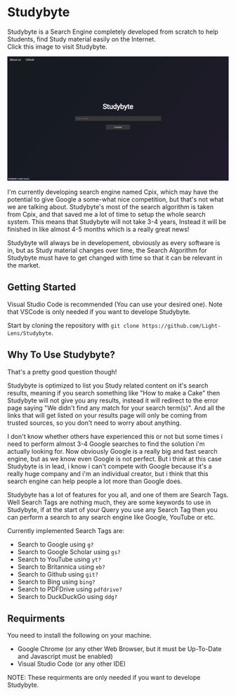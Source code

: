 # Studybyte
Studybyte is a Search Engine completely developed from scratch to help Students, find Study material easily on the Internet.<br>
Click this image to visit Studybyte.

[![Studybyte's Homepage Screenshot](./res/Branding/Screenshot.png)](https://light-lens.github.io/Studybyte)

I'm currently developing search engine named Cpix, which may have the potential to give Google a some-what nice competition, but that's not what we are talking about. Studybyte's most of the search algorithm is taken from Cpix, and that saved me a lot of time to setup the whole search system. This means that Studybyte will not take 3-4 years, Instead it will be finished in like almost 4-5 months which is a really great news!

Studybyte will always be in developement, obviously as every software is in, but as Study material changes over time, the Search Algorithm for Studybyte must have to get changed with time so that it can be relevant in the market.

## Getting Started
Visual Studio Code is recommended (You can use your desired one). Note that VSCode is only needed if you want to develope Studybyte.

Start by cloning the repository with `git clone https://github.com/Light-Lens/Studybyte`.

## Why To Use Studybyte?
That's a pretty good question though!

Studybyte is optimized to list you Study related content on it's search results, meaning if you search something like "How to make a Cake" then Studybyte will not give you any results, instead it will redirect to the error page saying "We didn't find any match for your search term(s)". And all the links that will get listed on your results page will only be coming from trusted sources, so you don't need to worry about anything.

I don't know whether others have experienced this or not but some times i need to perform almost 3-4 Google searches to find the solution i'm actually looking for. Now obviously Google is a really big and fast search engine, but as we know even Google is not perfect. But i think at this case Studybyte is in lead, i know i can't compete with Google because it's a really huge company and i'm an individual creator, but i think that this search engine can help people a lot more than Google does.

Studybyte has a lot of features for you all, and one of them are Search Tags. Well Search Tags are nothing much, they are some keywords to use in Studybyte, if at the start of your Query you use any Search Tag then you can perform a search to any search engine like Google, YouTube or etc.

Currently implemented Search Tags are:
- Search to Google using `g?`
- Search to Google Scholar using `gs?`
- Search to YouTube using `yt?`
- Search to Britannica using `eb?`
- Search to Github using `git?`
- Search to Bing using `bing?`
- Search to PDFDrive using `pdfdrive?`
- Search to DuckDuckGo using `ddg?`

## Requirments
You need to install the following on your machine.
- Google Chrome (or any other Web Browser, but it must be Up-To-Date and Javascript must be enabled)
- Visual Studio Code (or any other IDE)

NOTE: These requirments are only needed if you want to develope Studybyte.
